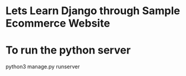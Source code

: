 # Lets Learn Django through Sample Ecommerce Website

# To run the python server
python3 manage.py runserver

